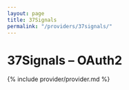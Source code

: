 ```yaml
---
layout: page
title: 37Signals
permalink: "/providers/37signals/"
---
```

# 37Signals – OAuth2

{% include provider/provider.md %}
